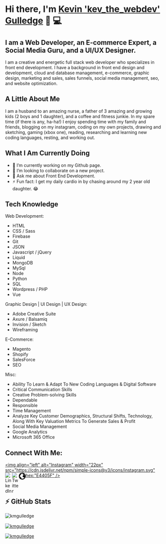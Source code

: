 # Hi there, I'm [Kevin 'kev_the_webdev' Gulledge][website] 👋 💻

## I am a Web Developer, an E-commerce Expert, a Social Media Guru, and a UI/UX Designer.

I am a creative and energetic full stack web developer who specializes in front end development. I have a background in front end design and development, cloud and database management, e-commerce, graphic design, marketing and sales, sales funnels, social media management, seo, and website optimization.

## A Little About Me
I am a husband to an amazing nurse, a father of 3 amazing and growing kids (2 boys and 1 daughter), and a coffee and fitness junkie. In my spare time (if there is any, ha-ha!) I enjoy spending time with my family and friends, blogging on my instagram, coding on my own projects, drawing and sketching, gaming (xbox one), reading, researching and learning new coding languages, resting, and working out.

## What I Am Currently Doing
- 🔭 I’m currently working on my Github page.
- 👯 I’m looking to collaborate on a new project.
- 💬 Ask me about Front End Development.
- ⚡ Fun fact: I get my daily cardio in by chasing around my 2 year old daughter. :joy:

## Tech Knowledge
Web Development:
* HTML
* CSS / Sass
* Firebase
* Git
* JSON
* Javascript / jQuery
* Liquid
* MongoDB
* MySql
* Node
* Python
* SQL
* Wordpress / PHP
* Vue

Graphic Design | UI Design | UX Design:
* Adobe Creative Suite
* Axure / Balsamiq
* Invision / Sketch
* Wireframing

E-Commerce:
* Magento
* Shopify
* SalesForce
* SEO

Misc:
* Ability To Learn & Adapt To New Coding Languages & Digital Software
* Critical Communication Skills
* Creative Problem-solving Skills
* Dependable
* Responsible
* Time Management
* Analyze Key Customer Demographics, Structural Shifts, Technology, Along With Key Valuation Metrics To Generate Sales & Profit
* Social Media Management
* Google Analytics 
* Microsoft 365 Office

## Connect With Me:

[<img align="left" alt="Instagram" width="22px" src="https://cdn.jsdelivr.net/npm/simple-icons@v3/icons/instagram.svg" hex:"E4405F" />][instagram] 
[<img align="left" alt="LinkedIn" width="22px" src="https://cdn.jsdelivr.net/npm/simple-icons@v3/icons/linkedin.svg" />][linkedin]
[<img align="left" alt="Twitter" width="22px"  src="https://cdn.jsdelivr.net/npm/simple-icons@v3/icons/twitter.svg" />][twitter]
[<img align="left" alt="About Me" width="22px" src="https://raw.githubusercontent.com/iconic/open-iconic/master/svg/globe.svg" />][website]

<br>

## :zap: GitHub Stats

<p align="left"> <img src="https://komarev.com/ghpvc/?username=kmgulledge&label=Views&color=orange&style=plastic" alt="kmgulledge" /> </p>

<p align="left"> <a href="https://github.com/kmgulledge">
    <img align="center" src="https://github-readme-stats.vercel.app/api/top-langs/?username=kmgulledge&theme=light&hide_langs_below=1" alt="kmgulledge" />
    </a> </p>

<p align="left"><a href="https://github.com/kmgulledge">
    <img align="center" src="https://github-readme-stats.vercel.app/api?username=kmgulledge&show_icons=true&theme=light&line_height=27" alt="kmgulledge" />
    </a></p>

[instagram]: https://www.instagram.com/kev_the_webdev
[linkedin]: https://linkedin.com/kevingulledge
[twitter]: https://twitter.com/kev_the_webdev
[website]: https://www.kevingulledge.com